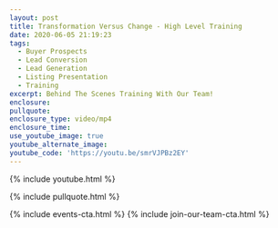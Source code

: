 ```yaml
---
layout: post
title: Transformation Versus Change - High Level Training
date: 2020-06-05 21:19:23
tags:
  - Buyer Prospects
  - Lead Conversion
  - Lead Generation
  - Listing Presentation
  - Training
excerpt: Behind The Scenes Training With Our Team!
enclosure:
pullquote:
enclosure_type: video/mp4
enclosure_time:
use_youtube_image: true
youtube_alternate_image:
youtube_code: 'https://youtu.be/smrVJPBz2EY'
---
```


{% include youtube.html %}

{% include pullquote.html %}

{% include events-cta.html %} {% include join-our-team-cta.html %}